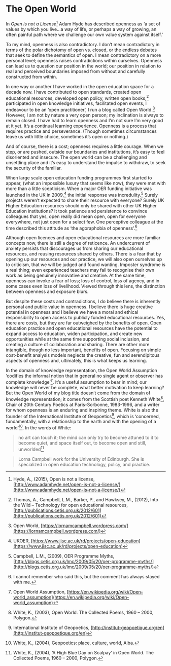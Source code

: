 
# The Open World

In _Open is not a License_[^1] Adam Hyde has described openness as ‘a set of values by which you live…a way of life, or perhaps a way of growing, an often painful path where we challenge our own value system against itself.’

To my mind, openness is also contradictory. I don’t mean contradictory in terms of the polar dichotomy of open vs. closed, or the endless debates that seek to define the semantics of open. I mean contradictory on a more personal level; openness raises contradictions within ourselves. Openness can lead us to question our position in the world; our position in relation to real and perceived boundaries imposed from without and carefully constructed from within.

In one way or another I have worked in the open education space for a decade now. I have contributed to open standards, created open educational resources, developed open policy, written open books,[^2] participated in open knowledge initiatives, facilitated open events, I endeavour to be an ‘open practitioner’, I run a blog called Open World.[^3] However, I am not by nature a very open person; my inclination is always to remain closed. I have had to learn openness and I’m not sure I’m very good at it yet. It’s a continual learning experience. Openness is a process that requires practice and perseverance. (Though sometimes circumstances leave us with little choice, sometimes it’s open or nothing.)

And of course, there is a cost; openness requires a little courage. When we step, or are pushed, outside our boundaries and institutions, it’s easy to feel disoriented and insecure. The open world can be a challenging and unsettling place and it’s easy to understand the impulse to withdraw, to seek the security of the familiar.

When large scale open education funding programmes first started to appear, (what an impossible luxury that seems like now), they were met with more than a little scepticism. When a major OER funding initiative was launched in the UK in 2009,[^4] the initial response was incredulity.[^5] Surely projects weren’t expected to share their resource with everyone? Surely UK Higher Education resources should only be shared with other UK Higher Education institutions? It took patience and persistence to convince colleagues that yes, open really did mean open, open for everyone everywhere, not just open for a select few. One perceptive colleague at the time described this attitude as ‘the agoraphobia of openness’.[^6]

Although open licences and open educational resources are more familiar concepts now, there is still a degree of reticence. An undercurrent of anxiety persists that discourages us from sharing our educational resources, and reusing resources shared by others. There is a fear that by opening up our resources and our practice, we will also open ourselves up to criticism, that we will be judged and found wanting. Imposter syndrome is a real thing; even experienced teachers may fail to recognise their own work as being genuinely innovative and creative. At the same time, openness can invoke a fear of loss; loss of control, loss of agency, and in some cases even loss of livelihood. Viewed through this lens, the distinction between openness and exposure blurs.

But despite these costs and contradictions, I do believe there is inherently personal and public value in openness. I believe there is huge creative potential in openness and I believe we have a moral and ethical responsibility to open access to publicly funded educational resources. Yes, there are costs, but they are far outweighed by the benefits of open. Open education practice and open educational resources have the potential to expand access to education, widen participation, and create new opportunities while at the same time supporting social inclusion, and creating a culture of collaboration and sharing. There are other more intangible, though no less important, benefits of open. Focusing on simple cost-benefit analysis models neglects the creative, fun and serendipitous aspects of openness and, ultimately, this is what keeps us learning.

In the domain of knowledge representation, the Open World Assumption ‘codifies the informal notion that in general no single agent or observer has complete knowledge’[^7]. It’s a useful assumption to bear in mind; our knowledge will never be complete, what better motivation to keep learning? But the Open World of my blog title doesn’t come from the domain of knowledge representation; it comes from the Scottish poet Kenneth White[^8], Chair of 20th Century Poetics at Paris-Sorbonne, 1983-1996, and a writer for whom openness is an enduring and inspiring theme. White is also the founder of the International Institute of Geopoetics[^9], which is ‘concerned, fundamentally, with a relationship to the earth and with the opening of a world’[^10]. In the words of White:

> no art can touch it; the mind can only try to become attuned to it to become quiet, and space itself out, to become open and still, unworlded[^11]

[^1]: Hyde, A., (2015), Open is not a license, [http://www.adamhyde.net/open-is-not-a-license/](http://www.adamhyde.net/open-is-not-a-license/)
[^2]: Thomas, A., Campbell, L.M., Barker, P., and Hawksey, M., (2012), Into the Wild – Technology for open educational resources, [http://publications.cetis.org.uk/2012/601](http://publications.cetis.org.uk/2012/601)
[^3]: Open World, [https://lornamcampbell.wordpress.com/](https://lornamcampbell.wordpress.com/)
[^4]: UKOER, [https://www.jisc.ac.uk/rd/projects/open-education](https://www.jisc.ac.uk/rd/projects/open-education)
[^5]: Campbell, L.M., (2009), OER Programme Myths, [http://blogs.cetis.org.uk/lmc/2009/05/20/oer-programme-myths/](http://blogs.cetis.org.uk/lmc/2009/05/20/oer-programme-myths/)
[^6]: I cannot remember who said this, but the comment has always stayed with me.
[^7]: Open World Assumption, [https://en.wikipedia.org/wiki/Open-world_assumption](https://en.wikipedia.org/wiki/Open-world_assumption)
[^8]: White, K., (2003), Open World. The Collected Poems, 1960 – 2000, Polygon.
[^9]: International Institute of Geopoetics, [http://institut-geopoetique.org/en](http://institut-geopoetique.org/en)
[^10]: White, K., (2004), Geopoetics: place, culture, world, Alba.
[^11]: White, K., (2004), ‘A High Blue Day on Scalpay’ in Open World. The Collected Poems, 1960 – 2000, Polygon.

> Lorna Campbell work for the University of Edinburgh. She is specialized in
open education technology, policy, and practice.
